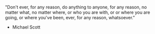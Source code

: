 "Don't ever, for any reason, do anything to anyone, for any reason, no matter what, no matter where, or who you are with, or or where you are going, or where you've been, ever, for any reason, whatsoever."
- Michael Scott